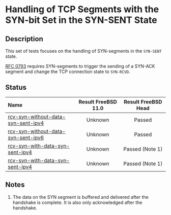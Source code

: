 # Handling of TCP Segments with the SYN-bit Set in the SYN-SENT State

## Description
This set of tests focuses on the handling of SYN-segments in the `SYN-SENT` state.

[RFC 0793](https://tools.ietf.org/html/rfc0793) requires SYN-segments to trigger
the sending of a SYN-ACK segment and change the TCP connection state to `SYN-RCVD`.

## Status

| Name                                                                                                                                                                                                                          | Result FreeBSD 11.0 | Result FreeBSD Head |
|:------------------------------------------------------------------------------------------------------------------------------------------------------------------------------------------------------------------------------|:-------------------:|:-------------------:|
|[rcv-syn-without-data-syn-sent-ipv4](rcv-syn-without-data-syn-sent-ipv4.pkt "Ensure that the reception of a TCP SYN in the SYN-SENT state triggers the sending of a SYN-ACK and changes the TCP connection state to SYN-RCVD") | Unknown             | Passed              |
|[rcv-syn-without-data-syn-sent-ipv6](rcv-syn-without-data-syn-sent-ipv6.pkt "Ensure that the reception of a TCP SYN in the SYN-SENT state triggers the sending of a SYN-ACK and changes the TCP connection state to SYN-RCVD") | Unknown             | Passed              |
|[rcv-syn-with-data-syn-sent-ipv4](rcv-syn-with-data-syn-sent-ipv4.pkt "Ensure that the reception of a TCP SYN in the SYN-SENT state triggers the sending of a SYN-ACK and changes the TCP connection state to SYN-RCVD")       | Unknown             | Passed (Note 1)     |
|[rcv-syn-with-data-syn-sent-ipv4](rcv-syn-with-data-syn-sent-ipv6.pkt "Ensure that the reception of a TCP SYN in the SYN-SENT state triggers the sending of a SYN-ACK and changes the TCP connection state to SYN-RCVD")       | Unknown             | Passed (Note 1)     |

## Notes

1. The data on the SYN segment is buffered and delivered after the handshake is complete. It is also only acknowledged after the handshake.
